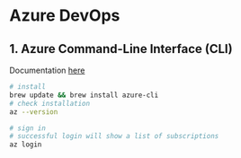 # Azure DevOps

## 1. Azure Command-Line Interface (CLI)
Documentation [here](https://learn.microsoft.com/en-us/cli/azure/?view=azure-cli-latest)

```bash
# install
brew update && brew install azure-cli
# check installation
az --version

# sign in
# successful login will show a list of subscriptions
az login

```
